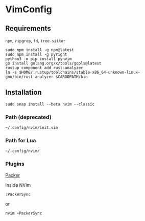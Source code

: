 # VimConfig
## Requirements
`npm`, `ripgrep`, `fd`, `tree-sitter`
```commmandline
sudo npm install -g npm@latest
sudo npm install -g pyright
python3 -m pip install pynvim
go install golang.org/x/tools/gopls@latest
rustup component add rust-analyzer
ln -s $HOME/.rustup/toolchains/stable-x86_64-unknown-linux-gnu/bin/rust-analyzer $CARGOPATH/bin
```

## Installation
```commandline
sudo snap install --beta nvim --classic
```

### Path (deprecated)
```commandline
~/.config/nvim/init.vim
```
### Path for Lua
```commandline
~/.config/nvim/
```

### Plugins
[Packer](https://github.com/wbthomason/packer.nvim)

Inside NVim
```commandline
:PackerSync
```

or
```commandline
nvim +PackerSync
```
